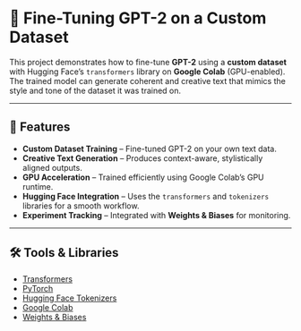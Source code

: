 # 📝 Fine-Tuning GPT-2 on a Custom Dataset

This project demonstrates how to fine-tune **GPT-2** using a **custom dataset** with Hugging Face’s `transformers` library on **Google Colab** (GPU-enabled).  
The trained model can generate coherent and creative text that mimics the style and tone of the dataset it was trained on.

---

## 🚀 Features
- **Custom Dataset Training** – Fine-tuned GPT-2 on your own text data.
- **Creative Text Generation** – Produces context-aware, stylistically aligned outputs.
- **GPU Acceleration** – Trained efficiently using Google Colab’s GPU runtime.
- **Hugging Face Integration** – Uses the `transformers` and `tokenizers` libraries for a smooth workflow.
- **Experiment Tracking** – Integrated with **Weights & Biases** for monitoring.

---

## 🛠️ Tools & Libraries
- [Transformers](https://github.com/huggingface/transformers)
- [PyTorch](https://pytorch.org/)
- [Hugging Face Tokenizers](https://github.com/huggingface/tokenizers)
- [Google Colab](https://colab.research.google.com/)
- [Weights & Biases](https://wandb.ai/)
